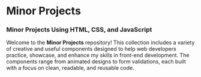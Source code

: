 # Minor Projects

### Minor Projects Using HTML, CSS, and JavaScript

Welcome to the **Minor Projects** repository! This collection includes a variety of creative and useful components designed to help web developers practice, showcase, and enhance my skills in front-end development. The components range from animated designs to form validations, each built with a focus on clean, readable, and reusable code.